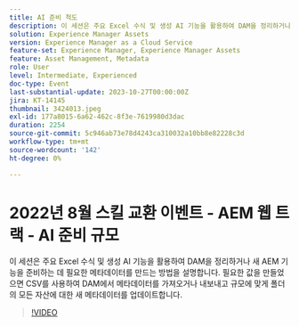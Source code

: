 ```yaml
---
title: AI 준비 척도
description: 이 세션은 주요 Excel 수식 및 생성 AI 기능을 활용하여 DAM을 정리하거나 새 AEM 기능을 준비하는 데 필요한 메타데이터를 만드는 방법을 설명합니다. 필요한 값을 만들었으면 CSV를 사용하여 DAM에서 메타데이터를 가져오거나 내보내고 규모에 맞게 폴더의 모든 자산에 대한 새 메타데이터를 업데이트합니다.
solution: Experience Manager Assets
version: Experience Manager as a Cloud Service
feature-set: Experience Manager, Experience Manager Assets
feature: Asset Management, Metadata
role: User
level: Intermediate, Experienced
doc-type: Event
last-substantial-update: 2023-10-27T00:00:00Z
jira: KT-14145
thumbnail: 3424013.jpeg
exl-id: 177a8015-6a62-462c-8f3e-7619980d3dac
duration: 2254
source-git-commit: 5c946ab73e78d4243ca310032a10bb8e82228c3d
workflow-type: tm+mt
source-wordcount: '142'
ht-degree: 0%

---
```


# 2022년 8월 스킬 교환 이벤트 - AEM 웹 트랙 - AI 준비 규모

이 세션은 주요 Excel 수식 및 생성 AI 기능을 활용하여 DAM을 정리하거나 새 AEM 기능을 준비하는 데 필요한 메타데이터를 만드는 방법을 설명합니다. 필요한 값을 만들었으면 CSV를 사용하여 DAM에서 메타데이터를 가져오거나 내보내고 규모에 맞게 폴더의 모든 자산에 대한 새 메타데이터를 업데이트합니다.

>[!VIDEO](https://video.tv.adobe.com/v/3424013/?learn=on)
